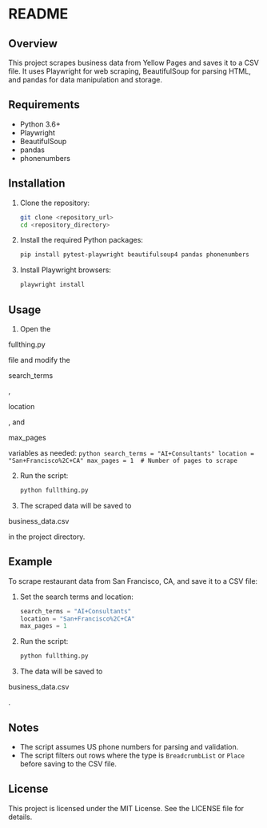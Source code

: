 # README

## Overview

This project scrapes business data from Yellow Pages and saves it to a CSV file. It uses Playwright for web scraping, BeautifulSoup for parsing HTML, and pandas for data manipulation and storage.

## Requirements

- Python 3.6+
- Playwright
- BeautifulSoup
- pandas
- phonenumbers

## Installation

1. Clone the repository:
    ```sh
    git clone <repository_url>
    cd <repository_directory>
    ```

2. Install the required Python packages:
    ```sh
    pip install pytest-playwright beautifulsoup4 pandas phonenumbers
    ```

3. Install Playwright browsers:
    ```sh
    playwright install
    ```

## Usage

1. Open the 

fullthing.py

 file and modify the 

search_terms

, 

location

, and 

max_pages

 variables as needed:
    ```python
    search_terms = "AI+Consultants"
    location = "San+Francisco%2C+CA"
    max_pages = 1  # Number of pages to scrape
    ```

2. Run the script:
    ```sh
    python fullthing.py
    ```

3. The scraped data will be saved to 

business_data.csv

 in the project directory.

## Example

To scrape restaurant data from San Francisco, CA, and save it to a CSV file:

1. Set the search terms and location:
    ```python
    search_terms = "AI+Consultants"
    location = "San+Francisco%2C+CA"
    max_pages = 1
    ```

2. Run the script:
    ```sh
    python fullthing.py
    ```

3. The data will be saved to 

business_data.csv

.

## Notes

- The script assumes US phone numbers for parsing and validation.
- The script filters out rows where the type is `BreadcrumbList` or `Place` before saving to the CSV file.

## License

This project is licensed under the MIT License. See the LICENSE file for details.
